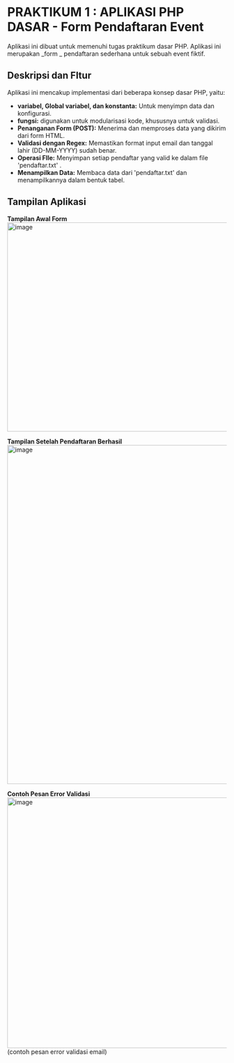 # PRAKTIKUM 1 : APLIKASI PHP DASAR - Form Pendaftaran Event

Aplikasi ini dibuat untuk memenuhi tugas praktikum dasar PHP. Aplikasi ini merupakan _form _ pendaftaran sederhana untuk sebuah event fiktif.

## Deskripsi dan FItur
Aplikasi ini mencakup implementasi dari beberapa konsep dasar PHP, yaitu:
- **variabel, Global variabel, dan konstanta:** Untuk menyimpn data dan konfigurasi.
- **fungsi:** digunakan untuk modularisasi kode, khususnya untuk validasi.
- **Penanganan Form (POST):** Menerima dan memproses data yang dikirim dari form HTML.
- **Validasi dengan Regex:** Memastikan format input email dan tanggal lahir (DD-MM-YYYY) sudah benar.
- **Operasi FIle:** Menyimpan setiap pendaftar yang valid ke dalam file 'pendaftar.txt' .
- **Menampilkan Data:** Membaca data dari 'pendaftar.txt' dan menampilkannya dalam bentuk tabel.

## Tampilan Aplikasi

**Tampilan Awal Form**
<img width="1057" height="480" alt="image" src="https://github.com/user-attachments/assets/b8b3b1d5-67e7-4e7d-801e-1564c4efd1bb" />

**Tampilan Setelah Pendaftaran Berhasil**
<img width="1119" height="778" alt="image" src="https://github.com/user-attachments/assets/937d224b-1d88-46e1-a369-0889b7178def" />

**Contoh Pesan Error Validasi**
<img width="1118" height="575" alt="image" src="https://github.com/user-attachments/assets/b095c9fd-2608-4e55-a30e-47e5235ffeb2" />
(contoh pesan error validasi email)
